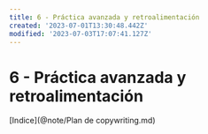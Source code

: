 ```yaml
---
title: 6 - Práctica avanzada y retroalimentación
created: '2023-07-01T13:30:48.442Z'
modified: '2023-07-03T17:07:41.127Z'
---
```


# 6 - Práctica avanzada y retroalimentación
[Indice](@note/Plan de copywriting.md)
